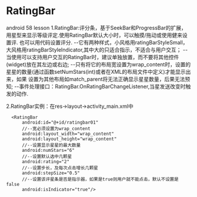 # RatingBar

android 58 lesson
1.RatingBar:评分条，基于SeekBar和ProgressBar的扩展，用星型来显示等级评定.使用RatingBar默认大小时，可以触摸/拖动或使用健来设置评.
            也可以用代码设置评分.
    --它有两种样式，小风格用ratingBarStyleSmall，大风格用ratingBarStyleIndicator,其中大的只适合指示，不适合与用户交互；
    --当使用可以支持用户交互的RatingBar时，建议单独放置，而不要将其他控件(widget)放在其左边或右边;
    --只有将它的布局宽设置为wrap_content时，设置的星星的数量(通过函数setNumStars(int)或者在XML的布局文件中定义)才能显示出来，如果
      设置为其他布局如match_parent将无法正确显示星星数量，后果无法预知;
    --事件处理接口：RatingBar.OnRatingBarChangeListener,当星发送改变时触发的动作.

2.RatingBar实例：在res->layout->activity_main.xml中
  <?xml version="1.0" encoding="utf-8"?>
  <RelativeLayout xmlns:android="http://schemas.android.com/apk/res/android"
      xmlns:tools="http://schemas.android.com/tools"
      android:layout_width="match_parent"
      android:layout_height="match_parent"
      android:paddingBottom="@dimen/activity_vertical_margin"
      android:paddingLeft="@dimen/activity_horizontal_margin"
      android:paddingRight="@dimen/activity_horizontal_margin"
      android:paddingTop="@dimen/activity_vertical_margin"
      tools:context="com.example.mackerlee.android_58.MainActivity">
  
      <RatingBar
          android:id="@+id/ratingbar01"
          //--宽必须设置为wrap_content
          android:layout_width="wrap_content"
          android:layout_height="wrap_content" 
          //--设置显示星星的最大数量
          android:numStars="6"
          //--设置默认选中几颗星
          android:rating="2"
          //--设置步长，及每次点击增长几颗星
          android:stepSize="0.5"
          //--设置该评星条是否是指示器，如果是true则用户就不能点击，默认不设置是false
          android:isIndicator="true"/>
  </RelativeLayout>
